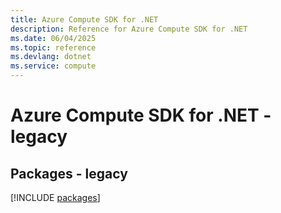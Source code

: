 ```yaml
---
title: Azure Compute SDK for .NET
description: Reference for Azure Compute SDK for .NET
ms.date: 06/04/2025
ms.topic: reference
ms.devlang: dotnet
ms.service: compute
---
```

# Azure Compute SDK for .NET - legacy
## Packages - legacy
[!INCLUDE [packages](compute-index.md)]